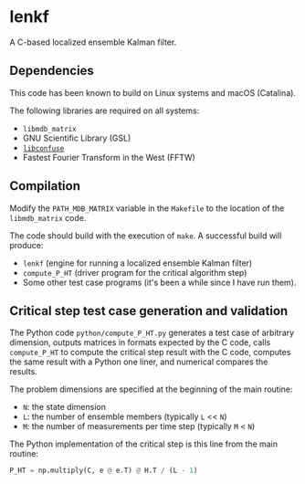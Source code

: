 # lenkf

A C-based localized ensemble Kalman filter.

## Dependencies

This code has been known to build on Linux systems and macOS (Catalina).

The following libraries are required on all systems:
- `libmdb_matrix`
- GNU Scientific Library (GSL)
- [`libconfuse`](https://github.com/martinh/libconfuse)
- Fastest Fourier Transform in the West (FFTW)

## Compilation

Modify the `PATH_MDB_MATRIX` variable in the `Makefile` to the location of the `libmdb_matrix` code.

The code should build with the execution of `make`. A successful build will produce:
- `lenkf` (engine for running a localized ensemble Kalman filter)
- `compute_P_HT` (driver program for the critical algorithm step)
- Some other test case programs (it's been a while since I have run them).

## Critical step test case generation and validation

The Python code `python/compute_P_HT.py` generates a test case of arbitrary dimension, outputs matrices in formats expected by the C code, calls `compute_P_HT` to compute the critical step result with the C code, computes the same result with a Python one liner, and numerical compares the results.

The problem dimensions are specified at the beginning of the main routine:
- `N`: the state dimension
- `L`: the number of ensemble members (typically `L` << `N`)
- `M`: the number of measurements per time step (typically `M` < `N`)

The Python implementation of the critical step is this line from the main routine:

``` python
P_HT = np.multiply(C, e @ e.T) @ H.T / (L - 1)
```
